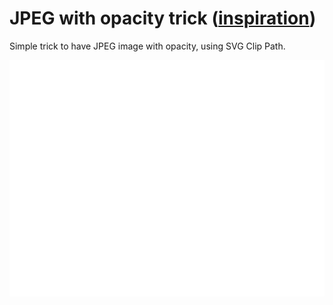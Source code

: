 # JPEG with opacity trick ([inspiration](https://css-tricks.com/transparent-jpg-svg/))

Simple trick to have JPEG image with opacity, using SVG Clip Path.

![image](./image-with-opacity.svg)
